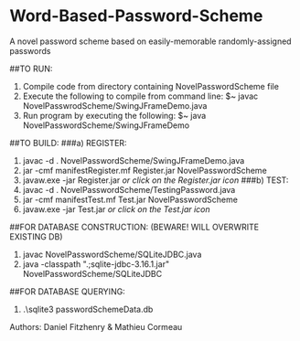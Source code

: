 # Word-Based-Password-Scheme
A novel password scheme based on easily-memorable randomly-assigned passwords

##TO RUN:
  1.  Compile code from directory containing NovelPasswordScheme file
  2.  Execute the following to compile from command line:
    $~  javac NovelPasswrodScheme/SwingJFrameDemo.java
  3.  Run program by executing the following:
    $~  java NovelPasswordScheme/SwingJFrameDemo

##TO BUILD:
  ###a)  REGISTER:
  1.  javac -d . NovelPasswordScheme/SwingJFrameDemo.java
  2.  jar -cmf manifestRegister.mf Register.jar NovelPasswordScheme
  3.  javaw.exe -jar Register.jar  *or click on the Register.jar icon*
  ###b)  TEST:
  1.  javac -d . NovelPasswordScheme/TestingPassword.java
  2.  jar -cmf manifestTest.mf Test.jar NovelPasswordScheme
  3.  javaw.exe -jar Test.jar  *or click on the Test.jar icon*
  
##FOR DATABASE CONSTRUCTION: (BEWARE! WILL OVERWRITE EXISTING DB)
  1.  javac NovelPasswordScheme/SQLiteJDBC.java
  2.  java -classpath ".;sqlite-jdbc-3.16.1.jar" NovelPasswordScheme/SQLiteJDBC

##FOR DATABASE QUERYING:
  1.  .\sqlite3 passwordSchemeData.db
  
Authors: Daniel Fitzhenry & Mathieu Cormeau
